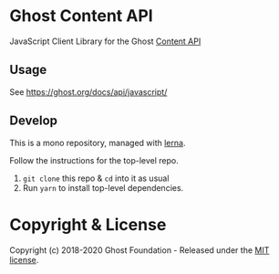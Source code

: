 # Ghost Content API

JavaScript Client Library for the Ghost [Content API](https://ghost.org/docs/api/content/)


## Usage

See https://ghost.org/docs/api/javascript/

## Develop

This is a mono repository, managed with [lerna](https://lernajs.io/).

Follow the instructions for the top-level repo.
1. `git clone` this repo & `cd` into it as usual
2. Run `yarn` to install top-level dependencies.


# Copyright & License

Copyright (c) 2018-2020 Ghost Foundation - Released under the [MIT license](LICENSE).
